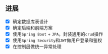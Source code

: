 ## 进展
 - [x] 确定数据库表设计
 - [x] 确定后端和前端方案
 - [x] 使用`Spring Boot` + `JPA`，封装通用的`crud`操作
 - [x] 使用`Spring Security`和`JWT`做用户登录和鉴权
 - [x] 在控制层做统一异常处理 
<!--stackedit_data:
eyJoaXN0b3J5IjpbMTgxOTI3MDE1XX0=
-->